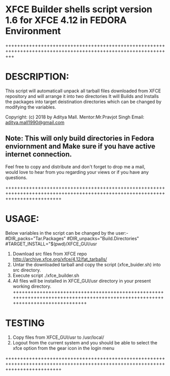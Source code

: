 # XFCE Builder shells script version 1.6 for XFCE 4.12 in FEDORA Environment

+++++++++++++++++++++++++++++++++++++++++++++++++++++++++++++++++++++++++++++++++++++++++++++++++++++++++++++++
# DESCRIPTION:
This script will automaticall unpack all tarball files downloaded from XFCE repository and will arrange it into two directories
It will Builds and Installs the packages into target deistination directories which can be changed by modifying the variables.

Copyright: (c) 2018 by Aditya Mall. Mentor:Mr.Pravjot Singh
Email: <aditya.mall1990@gmail.com>

## Note: This will only build directories in Fedora enviornment and Make sure if you have active internet connection. ##

Feel free to copy and distribute and don't forget to drop me a mail,          
would love to hear from you regarding your views or if you have any questions. 

+++++++++++++++++++++++++++++++++++++++++++++++++++++++++++++++++++++++++++++++++++++++++++++++++++++++++++++++++++++++++++++++
# USAGE:

Below variables in the script can be changed by the user:-
#DIR_packs="Tar.Packages"
#DIR_unpacks="Build.Directories"
#TARGET_INSTALL="$(pwd)/XFCE_GUI/usr

1) Download src files from XFCE repo http://archive.xfce.org/xfce/4.12/fat_tarballs/
2) Untar the downloaded tarball and copy the script (xfce_buider.sh) into src directory.
3) Execute script ./xfce_builder.sh
4) All files will be installed in XFCE_GUI/usr directory in your present working directory.
+++++++++++++++++++++++++++++++++++++++++++++++++++++++++++++++++++++++++++++++++++++++++++++++++++++++++++++++++++++++++++++++

# TESTING
1) Copy files from XFCE_GUI/usr to /usr/local/
2) Logout from the current system and you should be able to select the xfce option from the gear icon in the login menu

+++++++++++++++++++++++++++++++++++++++++++++++++++++++++++++++++++++++++++++++++++++++++++++++++++++++++++++++++++++++++++++++




